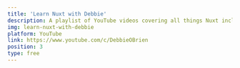 ```yaml
---
title: 'Learn Nuxt with Debbie'
description: A playlist of YouTube videos covering all things Nuxt including short videos and live streams.
img: learn-nuxt-with-debbie
platform: YouTube
link: https://www.youtube.com/c/DebbieOBrien
position: 3
type: free
---
```

